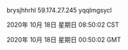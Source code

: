 brysjhhrhl 59.174.27.245 yqqlmgsycl

2020年 10月 18日 星期日 08:50:02 CST

2020年 10月 18日 星期日 00:50:02 GMT
